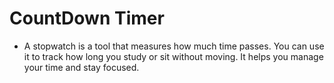 # CountDown Timer

- A stopwatch is a tool that measures how much time passes. You can use it to track how long you study or sit without moving. It helps you manage your time and stay focused.
